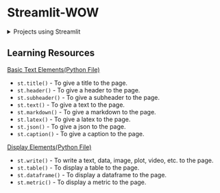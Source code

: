 # Streamlit-WOW

<details>
<summary>Projects using Streamlit</summary>

| **Project Name** | **Code** | **Deployed App** | **Description** |
| ------------ | ---- | ------------ | ----------- |
| Iris Flower Classification | [Code](https://github.com/anurag629/Streamlit-WOW/blob/master/Projects/Iris%20Flower%20Classification/iris_classification.py) | [App](https://share.streamlit.io/anurag629/streamlit-wow/master/Projects/Iris%20Flower%20Classification/iris_classification.py) | This project is a simple classification problem which classifies the iris flower into three categories. |

</details>


## Learning Resources

[Basic Text Elements(Python File)](https://github.com/anurag629/Streamlit-WOW/blob/master/Learning/basic_text_elements.py)

* `st.title()` - To give a title to the page.
* `st.header()` - To give a header to the page.
* `st.subheader()` - To give a subheader to the page.
* `st.text()` - To give a text to the page.
* `st.markdown()` - To give a markdown to the page.
* `st.latex()` - To give a latex to the page.
* `st.json()` - To give a json to the page.
* `st.caption()` - To give a caption to the page.

[Display Elements(Python File)](https://github.com/anurag629/Streamlit-WOW/blob/master/Learning/display_element.py)

* `st.write()` - To write a text, data, image, plot, video, etc. to the page.
* `st.table()` - To display a table to the page.
* `st.dataframe()` - To display a dataframe to the page.
* `st.metric()` - To display a metric to the page.
